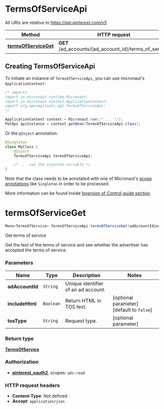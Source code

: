 # TermsOfServiceApi

All URIs are relative to *https://api.pinterest.com/v5*

| Method | HTTP request | Description |
|------------- | ------------- | -------------|
| [**termsOfServiceGet**](TermsOfServiceApi.md#termsOfServiceGet) | **GET** /ad_accounts/{ad_account_id}/terms_of_service | Get terms of service |


## Creating TermsOfServiceApi

To initiate an instance of `TermsOfServiceApi`, you can use micronaut's `ApplicationContext`:
```java
/* imports
import io.micronaut.runtime.Micronaut;
import io.micronaut.context.ApplicationContext;
import org.openapitools.api.TermsOfServiceApi;
*/

ApplicationContext context = Micronaut.run(/* ... */);
PetApi apiInstance = context.getBean(TermsOfServiceApi.class);
```

Or the `@Inject` annotation:
```java
@Singleton
class MyClass {
    @Inject
    TermsOfServiceApi termsOfServiceApi;

    /* ... use the injected variable */
}
```
Note that the class needs to be annotated with one of Micronaut's [scope annotations](https://docs.micronaut.io/latest/guide/#scopes) like `Singleton` in order to be processed.

More information can be found inside [Inversion of Control guide section](https://docs.micronaut.io/latest/guide/#ioc).

<a id="termsOfServiceGet"></a>
# **termsOfServiceGet**
```java
Mono<TermsOfService> TermsOfServiceApi.termsOfServiceGet(adAccountIdincludeHtmltosType)
```

Get terms of service

Get the text of the terms of service and see whether the advertiser has accepted the terms of service.

### Parameters
| Name | Type | Description  | Notes |
|------------- | ------------- | ------------- | -------------|
| **adAccountId** | `String`| Unique identifier of an ad account. | |
| **includeHtml** | `Boolean`| Return HTML in TOS text. | [optional parameter] [default to `false`] |
| **tosType** | `String`| Request type. | [optional parameter] |


### Return type
[**TermsOfService**](TermsOfService.md)

### Authorization
* **[pinterest_oauth2](auth.md#pinterest_oauth2)**, scopes: `ads:read`

### HTTP request headers
 - **Content-Type**: Not defined
 - **Accept**: `application/json`

